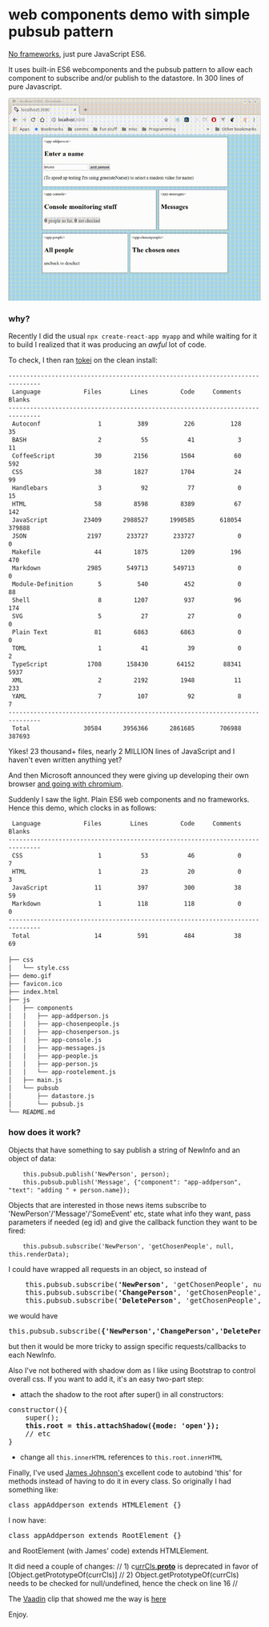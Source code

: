 # web components demo with simple pubsub pattern

[No frameworks](https://dev.to/gypsydave5/why-you-shouldnt-use-a-web-framework-3g24), just pure JavaScript ES6.

It uses built-in ES6 webcomponents and the pubsub pattern to allow each component to subscribe and/or publish to the datastore. In 300 lines of pure Javascript.

![](demo.gif)

### why?

Recently I did the usual `npx create-react-app myapp` and while waiting for it to build I realized that it was producing an *awful* lot of code.

To check, I then ran [tokei](https://github.com/XAMPPRocky/tokei) on the clean install:

```
-------------------------------------------------------------------------------
 Language            Files        Lines         Code     Comments       Blanks
-------------------------------------------------------------------------------
 Autoconf                1          389          226          128           35
 BASH                    2           55           41            3           11
 CoffeeScript           30         2156         1504           60          592
 CSS                    38         1827         1704           24           99
 Handlebars              3           92           77            0           15
 HTML                   58         8598         8389           67          142
 JavaScript          23409      2988527      1990585       618054       379888
 JSON                 2197       233727       233727            0            0
 Makefile               44         1875         1209          196          470
 Markdown             2985       549713       549713            0            0
 Module-Definition       5          540          452            0           88
 Shell                   8         1207          937           96          174
 SVG                     5           27           27            0            0
 Plain Text             81         6863         6863            0            0
 TOML                    1           41           39            0            2
 TypeScript           1708       158430        64152        88341         5937
 XML                     2         2192         1948           11          233
 YAML                    7          107           92            8            7
-------------------------------------------------------------------------------
 Total               30584      3956366      2861685       706988       387693
```
Yikes! 23 thousand+ files, nearly 2 MILLION lines of JavaScript and I haven't even written anything yet?

And then Microsoft announced they were giving up developing their own browser [and going with chromium](https://www.theverge.com/2019/4/8/18300077/microsoft-edge-chromium-canary-development-release-download).

Suddenly I saw the light. Plain ES6 web components and no frameworks. Hence this demo, which clocks in as follows:
```-------------------------------------------------------------------------------
 Language            Files        Lines         Code     Comments       Blanks
-------------------------------------------------------------------------------
 CSS                     1           53           46            0            7
 HTML                    1           23           20            0            3
 JavaScript             11          397          300           38           59
 Markdown                1          118          118            0            0
-------------------------------------------------------------------------------
 Total                  14          591          484           38           69

├── css
│   └── style.css
├── demo.gif
├── favicon.ico
├── index.html
├── js
│   ├── components
│   │   ├── app-addperson.js
│   │   ├── app-chosenpeople.js
│   │   ├── app-chosenperson.js
│   │   ├── app-console.js
│   │   ├── app-messages.js
│   │   ├── app-people.js
│   │   ├── app-person.js
│   │   └── app-rootelement.js
│   ├── main.js
│   └── pubsub
│       ├── datastore.js
│       └── pubsub.js
└── README.md
```
### how does it work?
Objects that have something to say publish a string of NewInfo and an object of data:
```
    this.pubsub.publish('NewPerson', person);
    this.pubsub.publish('Message', {"component": "app-addperson", "text": "adding " + person.name});
```
Objects that are interested in those news items subscribe to 'NewPerson'/'Message'/'SomeEvent' etc, state what info they want, pass parameters if needed (eg id) and give the callback function they want to be fired:
```
    this.pubsub.subscribe('NewPerson', 'getChosenPeople', null, this.renderData);
```
I could have wrapped all requests in an object, so instead of 
<pre>
    this.pubsub.subscribe(<b>'NewPerson'</b>, 'getChosenPeople', null, this.renderData);
    this.pubsub.subscribe(<b>'ChangePerson'</b>, 'getChosenPeople', null, this.renderData);
    this.pubsub.subscribe(<b>'DeletePerson'</b>, 'getChosenPeople', null, this.renderData);
</pre>
we would have
<pre>
this.pubsub.subscribe(<b>{'NewPerson','ChangePerson','DeletePerson'}</b>, 'getChosenPeople', null, this.renderData);
</pre>
but then it would be more tricky to assign specific requests/callbacks to each NewInfo.

Also I've not bothered with shadow dom as I like using Bootstrap to control overall css. If you want to add it, it's an easy two-part step:

* attach the shadow to the root after super() in all constructors:
<pre>
constructor(){
    super();
    <b>this.root = this.attachShadow({mode: 'open'});</b>
    // etc
}
</pre>
* change all `this.innerHTML` references to `this.root.innerHTML`

Finally, I've used [James Johnson's](http://jelly.codes/articles/javascript-es6-autobind-class/) excellent code to autobind 'this' for methods instead of having to do it in every class. So originally I had something like:
<pre>class appAddperson extends HTMLElement {}</pre>
I now have:
<pre>class appAddperson extends RootElement {}</pre>
and RootElement (with James' code) extends HTMLElement.

It did need a couple of changes:
// 1) c[urrCls.__proto__](https://developer.mozilla.org/en-US/docs/Web/JavaScript/Reference/Global_Objects/Object/proto) is deprecated in favor of [Object.getPrototypeOf(currCls)]
// 2) Object.getPrototypeOf(currCls) needs to be checked for null/undefined, hence the check on line 16
//

The [Vaadin](https://www.youtube.com/channel/UCsGakFIbOsj-fgPFLf1QlQA) clip that showed me the way is [here](https://www.youtube.com/watch?v=mTNdTcwK3MM&t=213s)

Enjoy.

